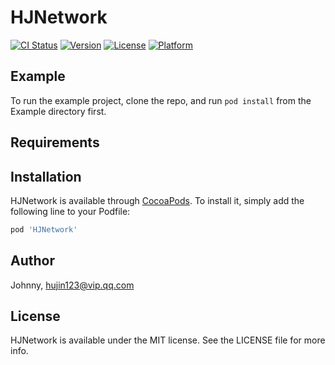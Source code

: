 # HJNetwork

[![CI Status](http://img.shields.io/travis/Johnny/HJNetwork.svg?style=flat)](https://travis-ci.org/Johnny/HJNetwork)
[![Version](https://img.shields.io/cocoapods/v/HJNetwork.svg?style=flat)](http://cocoapods.org/pods/HJNetwork)
[![License](https://img.shields.io/cocoapods/l/HJNetwork.svg?style=flat)](http://cocoapods.org/pods/HJNetwork)
[![Platform](https://img.shields.io/cocoapods/p/HJNetwork.svg?style=flat)](http://cocoapods.org/pods/HJNetwork)

## Example

To run the example project, clone the repo, and run `pod install` from the Example directory first.

## Requirements

## Installation

HJNetwork is available through [CocoaPods](http://cocoapods.org). To install
it, simply add the following line to your Podfile:

```ruby
pod 'HJNetwork'
```

## Author

Johnny, hujin123@vip.qq.com

## License

HJNetwork is available under the MIT license. See the LICENSE file for more info.
